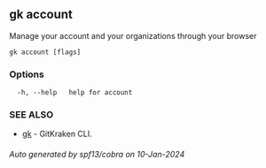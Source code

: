 ## gk account

Manage your account and your organizations through your browser

```
gk account [flags]
```

### Options

```
  -h, --help   help for account
```

### SEE ALSO

* [gk](gk.md)	 - GitKraken CLI.

###### Auto generated by spf13/cobra on 10-Jan-2024
